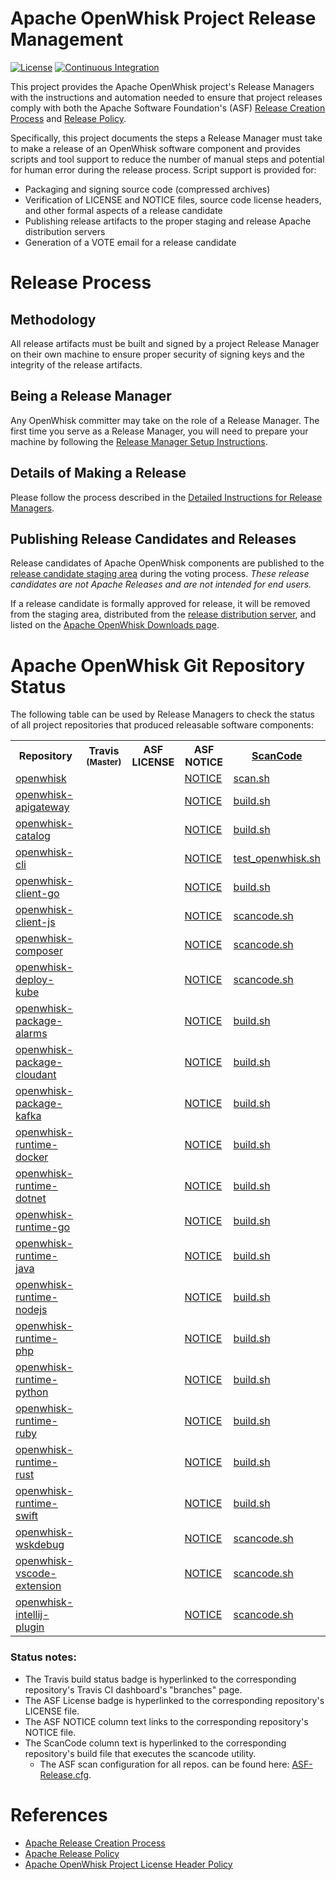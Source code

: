 <!--
#
# Licensed to the Apache Software Foundation (ASF) under one or more
# contributor license agreements.  See the NOTICE file distributed with
# this work for additional information regarding copyright ownership.
# The ASF licenses this file to You under the Apache License, Version 2.0
# (the "License"); you may not use this file except in compliance with
# the License.  You may obtain a copy of the License at
#
#     http://www.apache.org/licenses/LICENSE-2.0
#
# Unless required by applicable law or agreed to in writing, software
# distributed under the License is distributed on an "AS IS" BASIS,
# WITHOUT WARRANTIES OR CONDITIONS OF ANY KIND, either express or implied.
# See the License for the specific language governing permissions and
# limitations under the License.
#
-->

# Apache OpenWhisk Project Release Management

[![License](https://img.shields.io/badge/license-Apache--2.0-blue.svg)](http://www.apache.org/licenses/LICENSE-2.0)
[![Continuous Integration](https://github.com/apache/openwhisk-release/actions/workflows/ci.yaml/badge.svg)](https://github.com/apache/openwhisk-release/actions/workflows/ci.yaml)

This project provides the Apache OpenWhisk project's Release Managers with the instructions and automation needed to ensure that project releases comply with both the Apache Software Foundation's (ASF) [Release Creation Process](http://www.apache.org/dev/release-publishing.html) and [Release Policy](http://www.apache.org/legal/release-policy.html).

Specifically, this project documents the steps a Release Manager must take to make a release of an OpenWhisk software component and provides scripts and tool support to reduce the number of manual steps and potential for human error during the release process. Script support is provided for:
- Packaging and signing source code (compressed archives)
- Verification of LICENSE and NOTICE files, source code license headers, and other formal aspects of a release candidate
- Publishing release artifacts to the proper staging and release Apache distribution servers
- Generation of a VOTE email for a release candidate

# Release Process

## Methodology

All release artifacts must be built and signed by a project Release Manager on their own machine to ensure proper security of signing keys and the integrity of the release artifacts.

## Being a Release Manager

Any OpenWhisk committer may take on the role of a Release Manager.  The first time you serve as a Release Manager, you will need to prepare your machine by following the [Release Manager Setup Instructions](docs/release_manager_setup.md).

## Details of Making a Release

Please follow the process described in the [Detailed Instructions for Release Managers](docs/release_instructions.md).

## Publishing Release Candidates and Releases

Release candidates of Apache OpenWhisk components are published to the [release candidate staging area](https://dist.apache.org/repos/dist/dev/openwhisk) during the voting process. *These release candidates are not Apache Releases and are not intended for end users.*

If a release candidate is formally approved for release, it will be removed from the staging area, distributed from the [release distribution server](https://dist.apache.org/repos/dist/release/openwhisk/), and listed on the [Apache OpenWhisk Downloads page](https://openwhisk.apache.org/downloads).

# Apache OpenWhisk Git Repository Status

The following table can be used by Release Managers to check the status of all project repositories that produced releasable software components:

<table cellpadding="8">
<tbody>
<tr>
<th width="300">Repository</th>
<th width="120">Travis <sub>(Master)</sub></th>
<th width="110">ASF LICENSE</th>
<th width="120">ASF NOTICE</th>
<th><a href="https://github.com/apache/openwhisk-utilities/tree/master/scancode">ScanCode</a></th>
</tr>
<tr align="left">
<td><a href="https://github.com/apache/openwhisk">openwhisk</a></td>
<td><a href="https://travis-ci.com/apache/openwhisk/branches"><img src="https://travis-ci.com/apache/openwhisk.svg?branch=master" alt="" /></a></td>
<td><a href="https://github.com/apache/openwhisk/blob/master/LICENSE.txt"><img src="https://img.shields.io/badge/license-Apache--2.0-blue.svg" alt="" /></a></td>
<td><a href="https://github.com/apache/openwhisk/blob/master/NOTICE.txt">NOTICE</a></td>
<td><a href="https://github.com/apache/openwhisk/blob/master/tools/travis/scan.sh">scan.sh</a></td>
</tr>
<tr align="left">
<td><a href="https://github.com/apache/openwhisk-apigateway">openwhisk-apigateway</a></td>
<td><a href="https://travis-ci.com/apache/openwhisk-apigateway/branches"><img src="https://travis-ci.com/apache/openwhisk-apigateway.svg?branch=master" alt="" /></a></td>
<td><a href="https://github.com/apache/openwhisk-apigateway/blob/master/LICENSE.txt"><img src="https://img.shields.io/badge/license-Apache--2.0-blue.svg" alt="" /></a></td>
<td><a href="https://github.com/apache/openwhisk-apigateway/blob/master/NOTICE.txt">NOTICE</a></td>
<td><a href="https://github.com/apache/openwhisk-apigateway/blob/master/tools/travis/build.sh">build.sh</a></td>
</tr>
<tr align="left">
<td><a href="https://github.com/apache/openwhisk-catalog">openwhisk-catalog</a></td>
<td><a href="https://travis-ci.com/apache/openwhisk-catalog/branches"><img src="https://travis-ci.com/apache/openwhisk-catalog.svg?branch=master" alt="" /></a></td>
<td><a href="https://github.com/apache/openwhisk-catalog/blob/master/LICENSE.txt"><img src="https://img.shields.io/badge/license-Apache--2.0-blue.svg" alt="" /></a></td>
<td><a href="https://github.com/apache/openwhisk-catalog/blob/master/NOTICE.txt">NOTICE</a></td>
<td><a href="https://github.com/apache/openwhisk-catalog/blob/master/tools/travis/build.sh">build.sh</a></td>
</tr>
<tr align="left">
<td><a href="https://github.com/apache/openwhisk-cli">openwhisk-cli</a></td>
<td><a href="https://travis-ci.com/apache/openwhisk-cli/branches"><img src="https://travis-ci.com/apache/openwhisk-cli.svg?branch=master" alt="" /></a></td>
<td><a href="https://github.com/apache/openwhisk-cli/blob/master/LICENSE.txt"><img src="https://img.shields.io/badge/license-Apache--2.0-blue.svg" alt="" /></a></td>
<td><a href="https://github.com/apache/openwhisk-cli/blob/master/NOTICE.txt">NOTICE</a></td>
<td><a href="https://github.com/apache/openwhisk-cli/blob/master/tools/travis/test_openwhisk.sh">test_openwhisk.sh</a></td>
</tr>
<tr align="left">
<td><a href="https://github.com/apache/openwhisk-client-go">openwhisk-client-go</a></td>
<td><a href="https://travis-ci.com/apache/openwhisk-client-go/branches"><img src="https://travis-ci.com/apache/openwhisk-client-go.svg?branch=master" alt="" /></a></td>
<td><a href="https://github.com/apache/openwhisk-client-go/blob/master/LICENSE.txt"><img src="https://img.shields.io/badge/license-Apache--2.0-blue.svg" alt="" /></a></td>
<td><a href="https://github.com/apache/openwhisk-client-go/blob/master/NOTICE.txt">NOTICE</a></td>
<td><a href="https://github.com/apache/openwhisk-client-go/blob/master/tools/travis/build.sh">build.sh</a></td>
</tr>
<tr align="left">
<td><a href="https://github.com/apache/openwhisk-client-js">openwhisk-client-js</a></td>
<td><a href="https://travis-ci.com/apache/openwhisk-client-js/branches"><img src="https://travis-ci.com/apache/openwhisk-client-js.svg?branch=master" alt="" /></a></td>
<td><a href="https://github.com/apache/openwhisk-client-js/blob/master/LICENSE.txt"><img src="https://img.shields.io/badge/license-Apache--2.0-blue.svg" alt="" /></a></td>
<td><a href="https://github.com/apache/openwhisk-client-js/blob/master/NOTICE.txt">NOTICE</a></td>
<td><a href="https://github.com/apache/openwhisk-client-js/blob/master/tools/travis/scancode.sh">scancode.sh</a></td>
</tr>
<tr align="left">
<td><a href="https://github.com/apache/openwhisk-composer">openwhisk-composer</a></td>
<td><a href="https://travis-ci.com/apache/openwhisk-composer/branches"><img src="https://travis-ci.com/apache/openwhisk-composer.svg?branch=master" alt="" /></a></td>
<td><a href="https://github.com/apache/openwhisk-composer/blob/master/LICENSE.txt"><img src="https://img.shields.io/badge/license-Apache--2.0-blue.svg" alt="" /></a></td>
<td><a href="https://github.com/apache/openwhisk-composer/blob/master/NOTICE.txt">NOTICE</a></td>
<td><a href="https://github.com/apache/openwhisk-composer/blob/master/travis/scancode.sh">scancode.sh</a></td>
</tr>
<tr align="left">
<td><a href="https://github.com/apache/openwhisk-deploy-kube">openwhisk-deploy-kube</a></td>
<td><a href="https://travis-ci.com/apache/openwhisk-deploy-kube/branches"><img src="https://travis-ci.com/apache/openwhisk-deploy-kube.svg?branch=master" alt="" /></a></td>
<td><a href="https://github.com/apache/openwhisk-deploy-kube/blob/master/LICENSE.txt"><img src="https://img.shields.io/badge/license-Apache--2.0-blue.svg" alt="" /></a></td>
<td><a href="https://github.com/apache/openwhisk-deploy-kube/blob/master/NOTICE.txt">NOTICE</a></td>
<td><a href="https://github.com/apache/openwhisk-deploy-kube/blob/master/tools/travis/scancode.sh">scancode.sh</a></td>
</tr>
<tr align="left">
<td><a href="https://github.com/apache/openwhisk-package-alarms">openwhisk-package-alarms</a></td>
<td><a href="https://travis-ci.com/apache/openwhisk-package-alarms/branches"><img src="https://travis-ci.com/apache/openwhisk-package-alarms.svg?branch=master" alt="" /></a></td>
<td><a href="https://github.com/apache/openwhisk-package-alarms/blob/master/LICENSE.txt"><img src="https://img.shields.io/badge/license-Apache--2.0-blue.svg" alt="" /></a></td>
<td><a href="https://github.com/apache/openwhisk-package-alarms/blob/master/NOTICE.txt">NOTICE</a></td>
<td><a href="https://github.com/apache/openwhisk-package-alarms/blob/master/tools/travis/build.sh">build.sh</a></td>
</tr>
<tr align="left">
<td><a href="https://github.com/apache/openwhisk-package-cloudant">openwhisk-package-cloudant</a></td>
<td><a href="https://travis-ci.com/apache/openwhisk-package-cloudant/branches"><img src="https://travis-ci.com/apache/openwhisk-package-cloudant.svg?branch=master" alt="" /></a></td>
<td><a href="https://github.com/apache/openwhisk-package-cloudant/blob/master/LICENSE.txt"><img src="https://img.shields.io/badge/license-Apache--2.0-blue.svg" alt="" /></a></td>
<td><a href="https://github.com/apache/openwhisk-package-cloudant/blob/master/NOTICE.txt">NOTICE</a></td>
<td><a href="https://github.com/apache/openwhisk-package-cloudant/blob/master/tools/travis/build.sh">build.sh</a></td>
</tr>
<tr align="left">
<td><a href="https://github.com/apache/openwhisk-package-kafka">openwhisk-package-kafka</a></td>
<td><a href="https://travis-ci.com/apache/openwhisk-package-kafka/branches"><img src="https://travis-ci.com/apache/openwhisk-package-kafka.svg?branch=master" alt="" /></a></td>
<td><a href="https://github.com/apache/openwhisk-package-kafka/blob/master/LICENSE.txt"><img src="https://img.shields.io/badge/license-Apache--2.0-blue.svg" alt="" /></a></td>
<td><a href="https://github.com/apache/openwhisk-package-kafka/blob/master/NOTICE.txt">NOTICE</a></td>
<td><a href="https://github.com/apache/openwhisk-package-kafka/blob/master/tools/travis/build.sh">build.sh</a></td>
</tr>
<tr align="left">
<td><a href="https://github.com/apache/openwhisk-runtime-docker">openwhisk-runtime-docker</a></td>
<td><a href="https://travis-ci.com/apache/openwhisk-runtime-docker/branches"><img src="https://travis-ci.com/apache/openwhisk-runtime-docker.svg?branch=master" alt="" /></a></td>
<td><a href="https://github.com/apache/openwhisk-runtime-docker/blob/master/LICENSE.txt"><img src="https://img.shields.io/badge/license-Apache--2.0-blue.svg" alt="" /></a></td>
<td><a href="https://github.com/apache/openwhisk-runtime-docker/blob/master/NOTICE.txt">NOTICE</a></td>
<td><a href="https://github.com/apache/openwhisk-runtime-docker/blob/master/tools/travis/build.sh">build.sh</a></td>
</tr>
<tr align="left">
<td><a href="https://github.com/apache/openwhisk-runtime-dotnet">openwhisk-runtime-dotnet</a></td>
<td><a href="https://travis-ci.com/apache/openwhisk-runtime-dotnet/branches"><img src="https://travis-ci.com/apache/openwhisk-runtime-dotnet.svg?branch=master" alt="" /></a></td>
<td><a href="https://github.com/apache/openwhisk-runtime-dotnet/blob/master/LICENSE.txt"><img src="https://img.shields.io/badge/license-Apache--2.0-blue.svg" alt="" /></a></td>
<td><a href="https://github.com/apache/openwhisk-runtime-dotnet/blob/master/NOTICE.txt">NOTICE</a></td>
<td><a href="https://github.com/apache/openwhisk-runtime-dotnet/blob/master/tools/travis/build.sh">build.sh</a></td>
</tr>
<tr align="left">
<td><a href="https://github.com/apache/openwhisk-runtime-go">openwhisk-runtime-go</a></td>
<td><a href="https://travis-ci.com/apache/openwhisk-runtime-go/branches"><img src="https://travis-ci.com/apache/openwhisk-runtime-go.svg?branch=master" alt="" /></a></td>
<td><a href="https://github.com/apache/openwhisk-runtime-go/blob/master/LICENSE.txt"><img src="https://img.shields.io/badge/license-Apache--2.0-blue.svg" alt="" /></a></td>
<td><a href="https://github.com/apache/openwhisk-runtime-go/blob/master/NOTICE.txt">NOTICE</a></td>
<td><a href="https://github.com/apache/openwhisk-runtime-go/blob/master/tools/travis/build.sh">build.sh</a></td>
</tr>
<tr align="left">
<td><a href="https://github.com/apache/openwhisk-runtime-java">openwhisk-runtime-java</a></td>
<td><a href="https://travis-ci.com/apache/openwhisk-runtime-java/branches"><img src="https://travis-ci.com/apache/openwhisk-runtime-java.svg?branch=master" alt="" /></a></td>
<td><a href="https://github.com/apache/openwhisk-runtime-java/blob/master/LICENSE.txt"><img src="https://img.shields.io/badge/license-Apache--2.0-blue.svg" alt="" /></a></td>
<td><a href="https://github.com/apache/openwhisk-runtime-java/blob/master/NOTICE.txt">NOTICE</a></td>
<td><a href="https://github.com/apache/openwhisk-runtime-java/blob/master/tools/travis/build.sh">build.sh</a></td>
</tr>
<tr align="left">
<td><a href="https://github.com/apache/openwhisk-runtime-nodejs">openwhisk-runtime-nodejs</a></td>
<td><a href="https://travis-ci.com/apache/openwhisk-runtime-nodejs/branches"><img src="https://travis-ci.com/apache/openwhisk-runtime-nodejs.svg?branch=master" alt="" /></a></td>
<td><a href="https://github.com/apache/openwhisk-runtime-nodejs/blob/master/LICENSE.txt"><img src="https://img.shields.io/badge/license-Apache--2.0-blue.svg" alt="" /></a></td>
<td><a href="https://github.com/apache/openwhisk-runtime-nodejs/blob/master/NOTICE.txt">NOTICE</a></td>
<td><a href="https://github.com/apache/openwhisk-runtime-nodejs/blob/master/tools/travis/build.sh">build.sh</a></td>
</tr>
<tr align="left">
<td><a href="https://github.com/apache/openwhisk-runtime-php">openwhisk-runtime-php</a></td>
<td><a href="https://travis-ci.com/apache/openwhisk-runtime-php/branches"><img src="https://travis-ci.com/apache/openwhisk-runtime-php.svg?branch=master" alt="" /></a></td>
<td><a href="https://github.com/apache/openwhisk-runtime-php/blob/master/LICENSE.txt"><img src="https://img.shields.io/badge/license-Apache--2.0-blue.svg" alt="" /></a></td>
<td><a href="https://github.com/apache/openwhisk-runtime-php/blob/master/NOTICE.txt">NOTICE</a></td>
<td><a href="https://github.com/apache/openwhisk-runtime-php/blob/master/tools/travis/build.sh">build.sh</a></td>
</tr>
<tr align="left">
<td><a href="https://github.com/apache/openwhisk-runtime-python">openwhisk-runtime-python</a></td>
<td><a href="https://travis-ci.com/apache/openwhisk-runtime-python/branches"><img src="https://travis-ci.com/apache/openwhisk-runtime-python.svg?branch=master" alt="" /></a></td>
<td><a href="https://github.com/apache/openwhisk-runtime-python/blob/master/LICENSE.txt"><img src="https://img.shields.io/badge/license-Apache--2.0-blue.svg" alt="" /></a></td>
<td><a href="https://github.com/apache/openwhisk-runtime-python/blob/master/NOTICE.txt">NOTICE</a></td>
<td><a href="https://github.com/apache/openwhisk-runtime-python/blob/master/tools/travis/build.sh">build.sh</a></td>
</tr>
<tr align="left">
<td><a href="https://github.com/apache/openwhisk-runtime-ruby">openwhisk-runtime-ruby</a></td>
<td><a href="https://travis-ci.com/apache/openwhisk-runtime-ruby/branches"><img src="https://travis-ci.com/apache/openwhisk-runtime-ruby.svg?branch=master" alt="" /></a></td>
<td><a href="https://github.com/apache/openwhisk-runtime-ruby/blob/master/LICENSE.txt"><img src="https://img.shields.io/badge/license-Apache--2.0-blue.svg" alt="" /></a></td>
<td><a href="https://github.com/apache/openwhisk-runtime-ruby/blob/master/NOTICE.txt">NOTICE</a></td>
<td><a href="https://github.com/apache/openwhisk-runtime-ruby/blob/master/tools/travis/build.sh">build.sh</a></td>
</tr>
<tr align="left">
<td><a href="https://github.com/apache/openwhisk-runtime-rust">openwhisk-runtime-rust</a></td>
<td><a href="https://travis-ci.com/apache/openwhisk-runtime-rust/branches"><img src="https://travis-ci.com/apache/openwhisk-runtime-rust.svg?branch=master" alt="" /></a></td>
<td><a href="https://github.com/apache/openwhisk-runtime-rust/blob/master/LICENSE.txt"><img src="https://img.shields.io/badge/license-Apache--2.0-blue.svg" alt="" /></a></td>
<td><a href="https://github.com/apache/openwhisk-runtime-rust/blob/master/NOTICE.txt">NOTICE</a></td>
<td><a href="https://github.com/apache/openwhisk-runtime-rust/blob/master/tools/travis/build.sh">build.sh</a></td>
</tr>
<tr align="left">
<td><a href="https://github.com/apache/openwhisk-runtime-swift"> openwhisk-runtime-swift</a></td>
<td align="left"><a href="https://travis-ci.com/apache/openwhisk-runtime-swift/branches"><img src="https://travis-ci.com/apache/openwhisk-runtime-swift.svg?branch=master" alt="" /></a></td>
<td><a href="https://github.com/apache/openwhisk-runtime-swift/blob/master/LICENSE.txt"><img src="https://img.shields.io/badge/license-Apache--2.0-blue.svg" alt="" /></a></td>
<td><a href="https://github.com/apache/openwhisk-runtime-swift/blob/master/NOTICE.txt">NOTICE</a></td>
<td><a href="https://github.com/apache/openwhisk-runtime-swift/blob/master/tools/travis/build.sh">build.sh</a></td>
</tr>
<tr align="left">
<td><a href="https://github.com/apache/openwhisk-wskdebug">openwhisk-wskdebug</a></td>
<td><a href="https://travis-ci.com/apache/openwhisk-wskdebug"><img src="https://travis-ci.com/apache/openwhisk-wskdebug.svg?branch=master" alt="" /></a></td>
<td><a href="https://github.com/apache/openwhisk-wskdebug/blob/master/LICENSE.txt"><img src="https://img.shields.io/badge/license-Apache--2.0-blue.svg" alt="" /></a></td>
<td><a href="https://github.com/apache/openwhisk-wskdebug/blob/master/NOTICE.txt">NOTICE</a></td>
<td><a href="https://github.com/apache/openwhisk-wskdebug/blob/master/travis/scancode.sh">scancode.sh</a></td>
</tr>
<tr align="left">
<td><a href="https://github.com/apache/openwhisk-vscode-extension">openwhisk-vscode-extension</a></td>
<td><a href="https://travis-ci.com/github/apache/openwhisk-vscode-extension/branches"><img src="https://github.com/apache/openwhisk-vscode-extension/actions/workflows/node.js.yml/badge.svg?branch=master" alt="" /></a></td>
<td><a href="https://github.com/apache/openwhisk-vscode-extension/blob/master/LICENSE.txt"><img src="https://img.shields.io/badge/license-Apache--2.0-blue.svg" alt="" /></a></td>
<td><a href="https://github.com/apache/openwhisk-vscode-extension/blob/master/NOTICE.txt">NOTICE</a></td>
<td><a href="https://github.com/apache/openwhisk-vscode-extension/blob/master/travis/scancode.sh">scancode.sh</a></td>
</tr>
<tr align="left">
<td><a href="https://github.com/apache/openwhisk-intellij-plugin">openwhisk-intellij-plugin</a></td>
<td><a href="https://travis-ci.com/github/apache/openwhisk-intellij-plugin/branches"><img src="https://github.com/apache/openwhisk-intellij-plugin/actions/workflows/gradle.yml/badge.svg?branch=master" alt="" /></a></td>
<td><a href="https://github.com/apache/openwhisk-intellij-plugin/blob/master/LICENSE.txt"><img src="https://img.shields.io/badge/license-Apache--2.0-blue.svg" alt="" /></a></td>
<td><a href="https://github.com/apache/openwhisk-intellij-plugin/blob/master/NOTICE.txt">NOTICE</a></td>
<td><a href="https://github.com/apache/openwhisk-intellij-plugin/blob/master/travis/scancode.sh">scancode.sh</a></td>
</tr>
</tbody>
</table>

### Status notes:
- The Travis build status badge is hyperlinked to the corresponding repository's Travis CI dashboard's  "branches" page.
- The ASF License badge is hyperlinked to the corresponding repository's LICENSE file.
- The ASF NOTICE column text links to the corresponding repository's NOTICE file.
- The ScanCode column text is hyperlinked to the corresponding repository's build file that executes the scancode utility.
  - The ASF scan configuration for all repos. can be found here: [ASF-Release.cfg](https://github.com/apache/openwhisk-utilities/blob/master/scancode/ASF-Release.cfg).

# References
- [Apache Release Creation Process](http://www.apache.org/dev/release-publishing.html)
- [Apache Release Policy](http://www.apache.org/legal/release-policy.html)
- [Apache OpenWhisk Project License Header Policy](docs/license_compliance.md)
